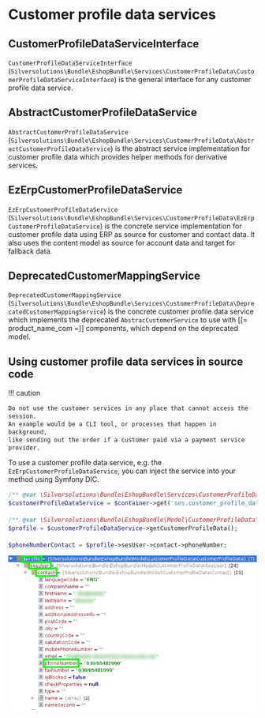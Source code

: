 # Customer profile data services

## CustomerProfileDataServiceInterface

`CustomerProfileDataServiceInterface` (`Silversolutions\Bundle\EshopBundle\Services\CustomerProfileData\CustomerProfileDataServiceInterface`)
is the general interface for any customer profile data service.

## AbstractCustomerProfileDataService

`AbstractCustomerProfileDataService` (`Silversolutions\Bundle\EshopBundle\Services\CustomerProfileData\AbstractCustomerProfileDataService`)
is the abstract service implementation for customer profile data which provides helper methods for derivative services.

## EzErpCustomerProfileDataService

`EzErpCustomerProfileDataService` (`Silversolutions\Bundle\EshopBundle\Services\CustomerProfileData\EzErpCustomerProfileDataService`)
is the concrete service implementation for customer profile data using ERP as source for customer and contact data.
It also uses the content model as source for account data and target for fallback data.

## DeprecatedCustomerMappingService

`DeprecatedCustomerMappingService` (`Silversolutions\Bundle\EshopBundle\Services\CustomerProfileData\DeprecatedCustomerMappingService`)
is the concrete customer profile data service which implements the deprecated `AbstracCustomerService` to use with [[= product_name_com =]] components,
which depend on the deprecated model.

## Using customer profile data services in source code

!!! caution

    Do not use the customer services in any place that cannot access the session.
    An example would be a CLI tool, or processes that happen in background,
    like sending out the order if a customer paid via a payment service provider.

To use a customer profile data service, e.g. the `EzErpCustomerProfileDataService`,
you can inject the service into your method using Symfony DIC.

``` php
/** @var \Silversolutions\Bundle\EshopBundle\Services\CustomerProfileData\CustomerProfileDataServiceInterface $customerProfileDataService */
$customerProfileDataService = $container->get('ses.customer_profile_data.ez_erp');
 
/** @var \Silversolutions\Bundle\EshopBundle\Model\CustomerProfileData\CustomerProfileData $profile */
$profile = $customerProfileDataService->getCustomerProfileData();
 
$phoneNumberContact = $profile->sesUser->contact->phoneNumber;
```

![](../../../img/customer_4.png)
